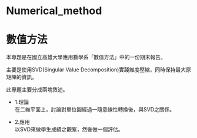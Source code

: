 # Numerical_method
# 數值方法

本專題是在國立高雄大學應用數學系「數值方法」中的一份期末報告。

主要是使用SVD(Singular Value Decomposition)實踐維度壓縮，同時保持最大原矩陣的資訊。

此專題主要分成兩塊敘述。

* 1.理論  
在二維平面上，討論對單位圓經過一隨意線性轉換後，與SVD之關係。

* 2.應用  
以SVD來做學生成績之觀察，然後做一個評估。
